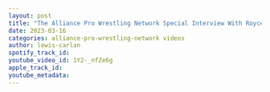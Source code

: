 ```yaml
---
layout: post
title: "The Alliance Pro Wrestling Network Special Interview With Royce Isaacs"
date: 2023-03-16
categories: alliance-pro-wrestling-network videos
author: lewis-carlan
spotify_track_id: 
youtube_video_id: 1Y2-_nfZe6g
apple_track_id: 
youtube_metadata: 
---
```

